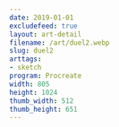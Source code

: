 ```yaml
---
date: 2019-01-01
excludefeed: true
layout: art-detail
filename: /art/duel2.webp
slug: duel2
arttags:
- sketch
program: Procreate
width: 805
height: 1024
thumb_width: 512
thumb_height: 651
---
```

